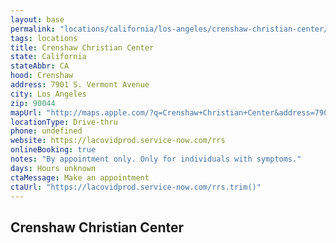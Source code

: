 ```yaml
---
layout: base
permalink: "locations/california/los-angeles/crenshaw-christian-center/"
tags: locations
title: Crenshaw Christian Center
state: California
stateAbbr: CA
hood: Crenshaw
address: 7901 S. Vermont Avenue
city: Los Angeles
zip: 90044
mapUrl: "http://maps.apple.com/?q=Crenshaw+Christian+Center&address=7901+S+Vermont+Avenue,Los+Angeles,California,90044"
locationType: Drive-thru
phone: undefined
website: https://lacovidprod.service-now.com/rrs
onlineBooking: true
notes: "By appointment only. Only for individuals with symptoms."
days: Hours unknown
ctaMessage: Make an appointment
ctaUrl: "https://lacovidprod.service-now.com/rrs.trim()"
---
```

## Crenshaw Christian Center
